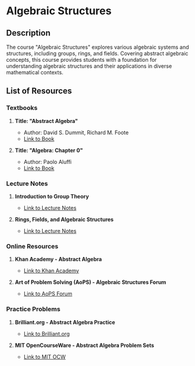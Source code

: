 # Algebraic Structures

## Description

The course "Algebraic Structures" explores various algebraic systems and structures, including groups, rings, and fields. Covering abstract algebraic concepts, this course provides students with a foundation for understanding algebraic structures and their applications in diverse mathematical contexts.

## List of Resources

### Textbooks

1. **Title: "Abstract Algebra"**
   - Author: David S. Dummit, Richard M. Foote
   - [Link to Book](http://example.com/abstract-algebra)

2. **Title: "Algebra: Chapter 0"**
   - Author: Paolo Aluffi
   - [Link to Book](http://example.com/algebra-chapter-0)

### Lecture Notes

1. **Introduction to Group Theory**
   - [Link to Lecture Notes](http://example.com/intro-to-group-theory)

2. **Rings, Fields, and Algebraic Structures**
   - [Link to Lecture Notes](http://example.com/rings-fields-algebraic-structures)

### Online Resources

1. **Khan Academy - Abstract Algebra**
   - [Link to Khan Academy](http://khanacademy.org/abstract-algebra)

2. **Art of Problem Solving (AoPS) - Algebraic Structures Forum**
   - [Link to AoPS Forum](http://artofproblemsolving.com/community/c68_algebraic_structures)

### Practice Problems

1. **Brilliant.org - Abstract Algebra Practice**
   - [Link to Brilliant.org](http://brilliant.org/abstract-algebra)

2. **MIT OpenCourseWare - Abstract Algebra Problem Sets**
   - [Link to MIT OCW](http://ocw.mit.edu/abstract-algebra)